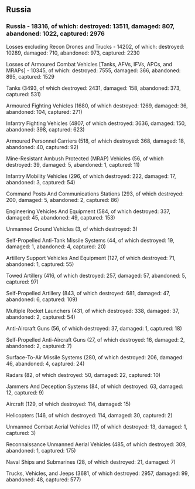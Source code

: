 
 
 ## Russia
 
 ### Russia - 18316, of which: destroyed: 13511, damaged: 807, abandoned: 1022, captured: 2976

 Losses excluding Recon Drones and Trucks - 14202, of which: destroyed: 10289, damaged: 710, abandoned: 973, captured: 2230

 Losses of Armoured Combat Vehicles [Tanks, AFVs, IFVs, APCs, and MRAPs] - 10345, of which: destroyed: 7555, damaged: 366, abandoned: 895, captured: 1529

 

 

 Tanks (3493, of which destroyed: 2431, damaged: 158, abandoned: 373, captured: 531)

 Armoured Fighting Vehicles (1680, of which destroyed: 1269, damaged: 36, abandoned: 104, captured: 271)

 Infantry Fighting Vehicles (4807, of which destroyed: 3636, damaged: 150, abandoned: 398, captured: 623)

 Armoured Personnel Carriers (518, of which destroyed: 368, damaged: 18, abandoned: 40, captured: 92)

 Mine-Resistant Ambush Protected (MRAP) Vehicles (56, of which destroyed: 39, damaged: 5, abandoned: 1, captured: 11)

 Infantry Mobility Vehicles (296, of which destroyed: 222, damaged: 17, abandoned: 3, captured: 54)

 Command Posts And Communications Stations (293, of which destroyed: 200, damaged: 5, abandoned: 2, captured: 86)

 Engineering Vehicles And Equipment (584, of which destroyed: 337, damaged: 45, abandoned: 49, captured: 153)

 Unmanned Ground Vehicles (3, of which destroyed: 3)

 Self-Propelled Anti-Tank Missile Systems (44, of which destroyed: 19, damaged: 1, abandoned: 4, captured: 20)

 Artillery Support Vehicles And Equipment (127, of which destroyed: 71, abandoned: 1, captured: 55)

 Towed Artillery (416, of which destroyed: 257, damaged: 57, abandoned: 5, captured: 97)

 Self-Propelled Artillery (843, of which destroyed: 681, damaged: 47, abandoned: 6, captured: 109)

 Multiple Rocket Launchers (431, of which destroyed: 338, damaged: 37, abandoned: 2, captured: 54)

 Anti-Aircraft Guns (56, of which destroyed: 37, damaged: 1, captured: 18)

 Self-Propelled Anti-Aircraft Guns (27, of which destroyed: 16, damaged: 2, abandoned: 2, captured: 7)

 Surface-To-Air Missile Systems (280, of which destroyed: 206, damaged: 46, abandoned: 4, captured: 24)

 Radars (82, of which destroyed: 50, damaged: 22, captured: 10)

 Jammers And Deception Systems (84, of which destroyed: 63, damaged: 12, captured: 9)

 Aircraft (129, of which destroyed: 114, damaged: 15)

 Helicopters (146, of which destroyed: 114, damaged: 30, captured: 2)

 Unmanned Combat Aerial Vehicles (17, of which destroyed: 13, damaged: 1, captured: 3)

 Reconnaissance Unmanned Aerial Vehicles (485, of which destroyed: 309, abandoned: 1, captured: 175)

 Naval Ships and Submarines (28, of which destroyed: 21, damaged: 7)

 Trucks, Vehicles, and Jeeps (3681, of which destroyed: 2957, damaged: 99, abandoned: 48, captured: 577)

